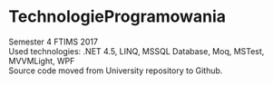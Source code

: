 # TechnologieProgramowania
Semester 4 FTIMS 2017  
Used technologies: .NET 4.5, LINQ, MSSQL Database, Moq, MSTest, MVVMLight, WPF  
Source code moved from University repository to Github.  
